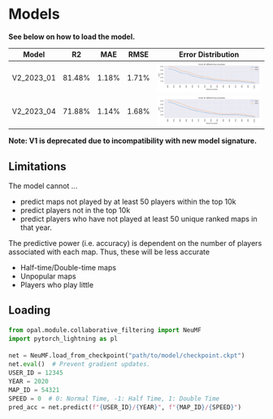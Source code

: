 # Models

**See below on how to load the model.**

| Model      | R2     | MAE   | RMSE  | Error Distribution             |
|------------|--------|-------|-------|--------------------------------|
| V2_2023_01 | 81.48% | 1.18% | 1.71% | ![Error](V2_2023_01/error.png) |
| V2_2023_04 | 71.88% | 1.14% | 1.68% | ![Error](V2_2023_04/error.png) |

**Note: V1 is deprecated due to incompatibility with new model signature.**
## Limitations

The model cannot ...
- predict maps not played by at least 50 players within the top 10k
- predict players not in the top 10k
- predict players who have not played at least 50 unique ranked maps in that year.

The predictive power (i.e. accuracy) is dependent on the number of players associated with each map.
Thus, these will be less accurate
- Half-time/Double-time maps
- Unpopular maps
- Players who play little


## Loading

```python
from opal.module.collaborative_filtering import NeuMF
import pytorch_lightning as pl

net = NeuMF.load_from_checkpoint("path/to/model/checkpoint.ckpt")
net.eval()  # Prevent gradient updates.
USER_ID = 12345
YEAR = 2020
MAP_ID = 54321
SPEED = 0  # 0: Normal Time, -1: Half Time, 1: Double Time
pred_acc = net.predict(f"{USER_ID}/{YEAR}", f"{MAP_ID}/{SPEED}")
```


